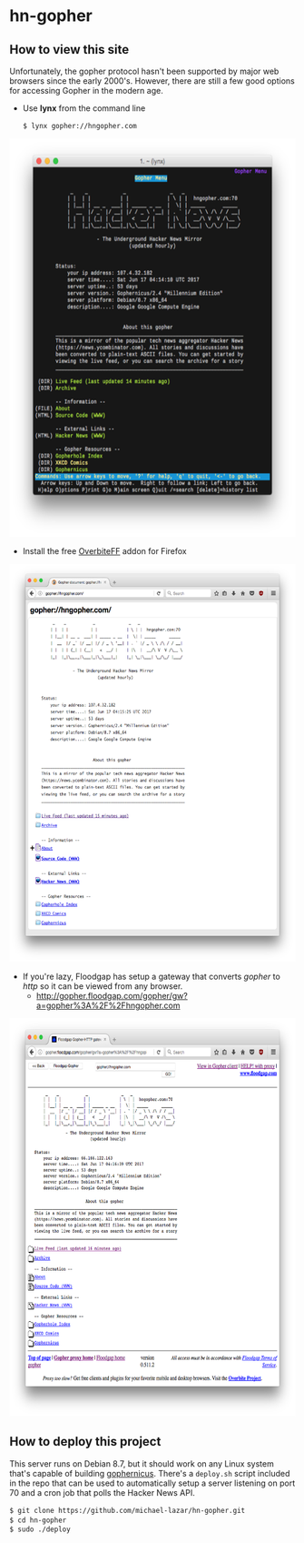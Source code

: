 # hn-gopher

## How to view this site

Unfortunately, the gopher protocol hasn't been supported by major web browsers since the early 2000's. However, there are still a few good options for accessing Gopher in the modern age.

- Use **lynx** from the command line
   ```bash
   $ lynx gopher://hngopher.com
   ```
<img src="resources/lynx_screen.png" height="700">

- Install the free [OverbiteFF](https://addons.mozilla.org/en-US/firefox/addon/overbiteff/)
   addon for Firefox

<img src="resources/overbite_screen.png" height="700">
   
- If you're lazy, Floodgap has setup a gateway that converts *gopher* to *http* so it
   can be viewed from any browser.
   - http://gopher.floodgap.com/gopher/gw?a=gopher%3A%2F%2Fhngopher.com

<img src="resources/floodgap_screen.png" height="700">


## How to deploy this project

This server runs on Debian 8.7, but it should work on any Linux system that's capable of building [gophernicus](https://github.com/prologic/gophernicus). There's a ``deploy.sh`` script included in the repo that can be used
to automatically setup a server listening on port 70 and a cron job that polls the Hacker News API.

```bash
$ git clone https://github.com/michael-lazar/hn-gopher.git
$ cd hn-gopher
$ sudo ./deploy
```
